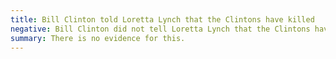 ```yaml
---
title: Bill Clinton told Loretta Lynch that the Clintons have killed
negative: Bill Clinton did not tell Loretta Lynch that the Clintons have killed
summary: There is no evidence for this.
---
```

